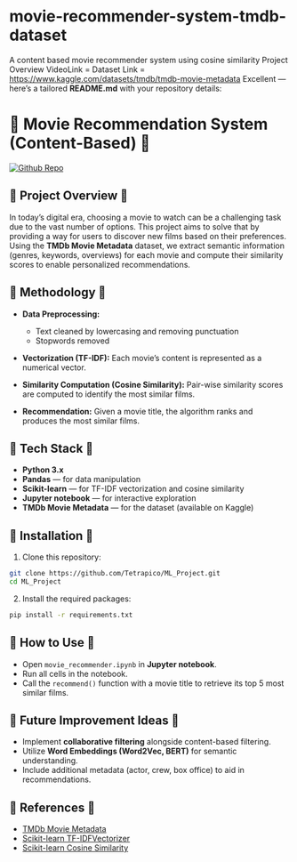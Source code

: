 # movie-recommender-system-tmdb-dataset
A content based movie recommender system using cosine similarity
Project Overview VideoLink = 
Dataset Link = https://www.kaggle.com/datasets/tmdb/tmdb-movie-metadata
Excellent — here’s a tailored **README.md** with your repository details:



# 🔹 Movie Recommendation System (Content-Based) 🔹

[![Github Repo](https://img.shields.io/badge/GitHub-Tetrapico%2FML_Project-blue?logo=github)](https://github.com/Tetrapico/ML_Project)



## 🔹 Project Overview 🔹

In today’s digital era, choosing a movie to watch can be a challenging task due to the vast number of options. This project aims to solve that by providing a way for users to discover new films based on their preferences.
Using the **TMDb Movie Metadata** dataset, we extract semantic information (genres, keywords, overviews) for each movie and compute their similarity scores to enable personalized recommendations.


## 🔹 Methodology 🔹

* **Data Preprocessing:**

  * Text cleaned by lowercasing and removing punctuation
  * Stopwords removed
* **Vectorization (TF-IDF):**
  Each movie’s content is represented as a numerical vector.
* **Similarity Computation (Cosine Similarity):**
  Pair-wise similarity scores are computed to identify the most similar films.
* **Recommendation:**
  Given a movie title, the algorithm ranks and produces the most similar films.


## 🔹 Tech Stack 🔹

* **Python 3.x**
* **Pandas** — for data manipulation
* **Scikit-learn** — for TF-IDF vectorization and cosine similarity
* **Jupyter notebook** — for interactive exploration
* **TMDb Movie Metadata** — for the dataset (available on Kaggle)


## 🔹 Installation 🔹

1. Clone this repository:

```bash
git clone https://github.com/Tetrapico/ML_Project.git
cd ML_Project
```

2. Install the required packages:

```bash
pip install -r requirements.txt
```



## 🔹 How to Use 🔹

* Open `movie_recommender.ipynb` in **Jupyter notebook**.
* Run all cells in the notebook.
* Call the `recommend()` function with a movie title to retrieve its top 5 most similar films.



## 🔹 Future Improvement Ideas 🔹

* Implement **collaborative filtering** alongside content-based filtering.
* Utilize **Word Embeddings (Word2Vec, BERT)** for semantic understanding.
* Include additional metadata (actor, crew, box office) to aid in recommendations.



## 🔹 References 🔹

* [TMDb Movie Metadata](https://www.kaggle.com/datasets/tmdb/tmdb-movie-metadata)
* [Scikit-learn TF-IDFVectorizer](https://scikit-learn.org/stable/modules/generated/sklearn.feature_extraction.text.TfidfVectorizer.html)
* [Scikit-learn Cosine Similarity](https://scikit-learn.org/stable/modules/generated/sklearn.metrics.pairwise.cosine_similarity.html)



